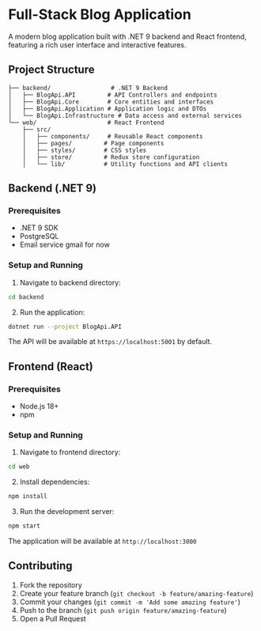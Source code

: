 # Full-Stack Blog Application

A modern blog application built with .NET 9 backend and React frontend, featuring a rich user interface and interactive features.

## Project Structure

```
├── backend/                 # .NET 9 Backend
│   ├── BlogApi.API         # API Controllers and endpoints
│   ├── BlogApi.Core        # Core entities and interfaces
│   ├── BlogApi.Application # Application logic and DTOs
│   └── BlogApi.Infrastructure # Data access and external services
└── web/                    # React Frontend
    ├── src/
    │   ├── components/     # Reusable React components
    │   ├── pages/         # Page components
    │   ├── styles/        # CSS styles
    │   ├── store/         # Redux store configuration
    │   └── lib/           # Utility functions and API clients
```

## Backend (.NET 9)

### Prerequisites
- .NET 9 SDK
- PostgreSQL
- Email service gmail for now

### Setup and Running

1. Navigate to backend directory:
```bash
cd backend
```

2. Run the application:
```bash
dotnet run --project BlogApi.API
```

The API will be available at `https://localhost:5001` by default.


## Frontend (React)

### Prerequisites
- Node.js 18+
- npm

### Setup and Running

1. Navigate to frontend directory:
```bash
cd web
```

2. Install dependencies:
```bash
npm install
```

3. Run the development server:
```bash
npm start
```

The application will be available at `http://localhost:3000`


## Contributing

1. Fork the repository
2. Create your feature branch (`git checkout -b feature/amazing-feature`)
3. Commit your changes (`git commit -m 'Add some amazing feature'`)
4. Push to the branch (`git push origin feature/amazing-feature`)
5. Open a Pull Request
